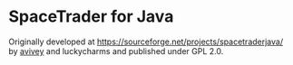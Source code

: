 # SpaceTrader for Java

Originally developed at https://sourceforge.net/projects/spacetraderjava/ by [avivey](https://sourceforge.net/u/avivey/profile/) and luckycharms and published under GPL 2.0.
